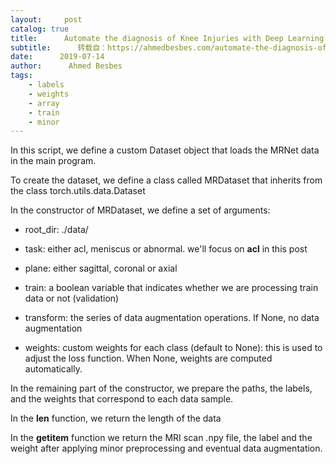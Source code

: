 ```yaml
---
layout:     post
catalog: true
title:      Automate the diagnosis of Knee Injuries with Deep Learning part 2： Building an ACL tear classifier
subtitle:      转载自：https://ahmedbesbes.com/automate-the-diagnosis-of-knee-injuries-with-deep-learning-part-2-building-an-acl-tear-classifier.html
date:      2019-07-14
author:      Ahmed Besbes
tags:
    - labels
    - weights
    - array
    - train
    - minor
---
```


In this script, we define a custom Dataset object that loads the MRNet data in the main program.

To create the dataset, we define a class called MRDataset that inherits from the class torch.utils.data.Dataset

In the constructor of MRDataset, we define a set of arguments:

- root_dir: ./data/

- task: either acl, meniscus or abnormal. we'll focus on **acl** in this post

- plane: either sagittal, coronal or axial

- train: a boolean variable that indicates whether we are processing train data or not (validation)

- transform: the series of data augmentation operations. If None, no data augmentation

- weights: custom weights for each class (default to None): this is used to adjust the loss function. When None, weights are computed automatically.


In the remaining part of the constructor, we prepare the paths, the labels, and the weights that correspond to each data sample.

In the __len__ function, we return the length of the data

In the __getitem__ function we return the MRI scan .npy file, the label and the weight after applying minor preprocessing and eventual data augmentation.
